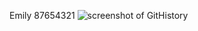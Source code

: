 Emily
87654321
![screenshot of GitHistory](https://github.com/kychancq/comop3111-lab1-2020s/blob/master/GitHistory.png)